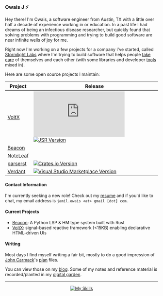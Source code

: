 ### Owais J :zap:

Hey there! I'm Owais, a software engineer from Austin, TX with a little over half a
decade of experience working in or education. In a past life I had dreams of being an
infectious disease researcher, but quickly found that solving problems with programming
and trying to build good software are near infinite wells of joy for me.

Right now I'm working on a few projects for a company I've started, called
[Stormlight Labs](https://stormlightlabs.org) where I'm trying to build software that
helps people [take care](https://volkara.stormlightlabs.org) of themselves and each other
(with some libraries and developer [tools](https://github.com/stormlightlabs/volt)
mixed in).

Here are some open source projects I maintain:

| Project                                                          | Release                                                                                                                                                                                                                                                                                  |
| ---------------------------------------------------------------- | ---------------------------------------------------------------------------------------------------------------------------------------------------------------------------------------------------------------------------------------------------------------------------------------- |
| [VoltX](https://github.com/stormlightlabs/volt)                  | [![NPM Version](https://img.shields.io/npm/v/voltx.js?style=flat&logo=npm&color=red)](https://www.npmjs.com/package/voltx.js) [![JSR Version](https://img.shields.io/jsr/v/%40voltx/core?style=flat&logo=jsr&logoColor=white&labelColor=black&color=yellow)](https://jsr.io/@voltx/core) |
| [Beacon](https://github.com/stormlightlabs/beacon)               |                                                                                                                                                                                                                                                                                          |
| [NoteLeaf](https://github.com/stormlightlabs/noteleaf)           |                                                                                                                                                                                                                                                                                          |
| [parserst](https://github.com/stormlightlabs/parserst)           | [![Crates.io Version](https://img.shields.io/crates/v/parserst)](https://crates.io/crates/parserst)                                                                                                                                                                                      |
| [Verdant](https://github.com/desertthunder/verdant-vscode-theme) | [![Visual Studio Marketplace Version](https://img.shields.io/visual-studio-marketplace/v/DesertThunder.verdant-theme?logo=vscodium&logoColor=green&color=blue)](https://marketplace.visualstudio.com/items?itemName=DesertThunder.verdant-theme)                                         |

#### Contact Information

I'm currently seeking a new role! Check out my [resume](/data/resume.txt) and if you'd
like to chat, my email address is `jamil.owais <at> gmail [dot] com`.

#### Current Projects

- [Beacon](https://github.com/stormlightlabs/beacon): A Python LSP & HM type system built with Rust
- [VoltX](https://github.com/stormlightlabs/volt): signal-based reactive framework (<15KB)
    enabling declarative HTML-driven UIs

#### Writing

Most days I find myself writing a fair bit, mostly to do a good impression of
[John Carmack](https://garbagecollected.org/2017/10/24/the-carmack-plan/)'s
[plan](https://github.com/ESWAT/john-carmack-plan-archive/) files.

You can view those on my [blog](https://desertthunder.dev). Some of my notes and reference
material is recorded/planted in my [digital garden](https://desertthunder.github.io/garden).

---

<center>

[![My Skills](https://skillicons.dev/icons?i=neovim,arch,python,svelte,rust,go)](https://skillicons.dev)

</center>
